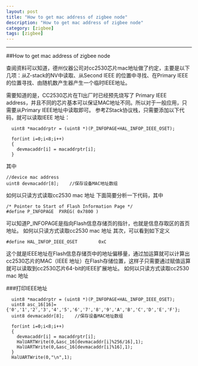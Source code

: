 ```yaml
---
layout: post
title: "How to get mac address of zigbee node"
description: "How to get mac address of zigbee node"
category: [zigbee]
tags: [zigbee]
---
```


---------------------------------------

##How to get mac address of zigbee node

查阅资料可以知道，德州仪器公司对cc2530芯片mac地址做了约定，主要是以下几项：从Z-stack的NV中读取、从Second IEEE 的位置中寻找、在Primary IEEE 的位置寻找、由随机数产生器产生一个临时IEEE地址。

需要知道的是，CC2530芯片在TI出厂时已经预先烧写了 Primary IEEE address，并且不同的芯片基本可以保证MAC地址不同。所以对于一般应用，只需要从Primary IEEE地址中读取即可。
参考ZStack协议栈，只需要添加以下代码，就可以读取IEEE 地址：

      uint8 *macaddrptr = (uint8 *)(P_INFOPAGE+HAL_INFOP_IEEE_OSET);

      for(int i=0;i<8;i++)
      {
        devmacaddr[i] = macaddrptr[i];
      }

其中

    //device mac address
    uint8 devmacaddr[8];    //保存设备MAC地址数组

如何以只读方式读取cc2530 mac 地址
下面简要分析一下代码，其中

    /* Pointer to Start of Flash Information Page */
    #define P_INFOPAGE  PXREG( 0x7800 )


可以知道P_INFOPAGE是指向Flash信息存储页的指针，也就是信息存取区的首页地址。
如何以只读方式读取cc2530 mac 地址
其次，可以看到如下定义

    #define HAL_INFOP_IEEE_OSET        0xC

这个就是IEEE地址在Flash信息存储页中的地址偏移量，通过加运算就可以计算出cc2530芯片的MAC（IEEE 地址）在Flash存储位置，这样子只需要通过赋值运算就可以读取到cc2530芯片64-bit的IEEE扩展地址。
如何以只读方式读取cc2530 mac 地址


###打印IEEE地址

      uint8 *macaddrptr = (uint8 *)(P_INFOPAGE+HAL_INFOP_IEEE_OSET);
      uint8 asc_16[16]={'0','1','2','3','4','5','6','7','8','9','A','B','C','D','E','F'};
      uint8 devmacaddr[8];    //保存设备MAC地址数组

      for(int i=0;i<8;i++)
      {
        devmacaddr[i] = macaddrptr[i];
        HalUARTWrite(0,&asc_16[devmacaddr[i]%256/16],1);
        HalUARTWrite(0,&asc_16[devmacaddr[i]%16],1);
      }
      HalUARTWrite(0,"\n",1);
